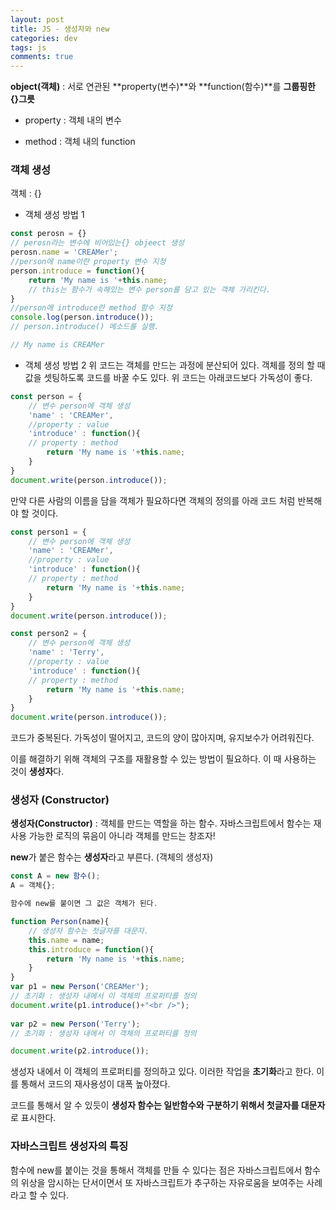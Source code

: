 ```yaml
---  
layout: post
title: JS - 생성자와 new
categories: dev
tags: js
comments: true
---
```


**object(객체)** : 서로 연관된 **property(변수)**와 **function(함수)**를 **그룹핑한 {}그릇**

- property : 객체 내의 변수

- method : 객체 내의 function

### 객체 생성
객체 : {}

- 객체 생성 방법 1

```javascript
const perosn = {}
// perosn라는 변수에 비어있는{} objeect 생성
perosn.name = 'CREAMer';
//person에 name이란 property 변수 지정
person.introduce = function(){
    return 'My name is '+this.name;
    // this는 함수가 속해있는 변수 person를 담고 있는 객체 가리킨다.
}
//person에 introduce란 method 함수 지정
console.log(person.introduce());
// person.introduce() 메소드를 실행.

// My name is CREAMer
```

- 객체 생성 방법 2
위 코드는 객체를 만드는 과정에 분산되어 있다. 객체를 정의 할 때 값을 셋팅하도록 코드를 바꿀 수도 있다. 위 코드는 아래코드보다 가독성이 좋다.


```javascript
const person = {
    // 변수 person에 객체 생성
    'name' : 'CREAMer',
    //property : value
    'introduce' : function(){
    // property : method 
        return 'My name is '+this.name;
    }
}
document.write(person.introduce());
```

만약 다른 사람의 이름을 담을 객체가 필요하다면 객체의 정의를 아래 코드 처럼 반복해야 할 것이다. 

```javascript
const person1 = {
    // 변수 person에 객체 생성
    'name' : 'CREAMer',
    //property : value
    'introduce' : function(){
    // property : method 
        return 'My name is '+this.name;
    }
}
document.write(person.introduce());

const person2 = {
    // 변수 person에 객체 생성
    'name' : 'Terry',
    //property : value
    'introduce' : function(){
    // property : method 
        return 'My name is '+this.name;
    }
}
document.write(person.introduce());
```
코드가 중복된다. 가독성이 떨어지고, 코드의 양이 많아지며, 유지보수가 어려워진다.

이를 해결하기 위해 객체의 구조를 재활용할 수 있는 방법이 필요하다. 이 때 사용하는 것이 **생성자**다.

### 생성자 (Constructor)

**생성자(Constructor)** : 객체를 만드는 역할을 하는 함수. 자바스크립트에서 함수는 재사용 가능한 로직의 묶음이 아니라 객체를 만드는 창조자!

**new**가 붙은 함수는 **생성자**라고 부른다. (객체의 생성자)

```javascript
const A = new 함수();
A = 객체{};

함수에 new를 붙이면 그 값은 객체가 된다.
```

```javascript
function Person(name){
    // 생성자 함수는 첫글자를 대문자.
    this.name = name;
    this.introduce = function(){
        return 'My name is '+this.name; 
    }   
}
var p1 = new Person('CREAMer');
// 초기화 : 생성자 내에서 이 객체의 프로퍼티를 정의
document.write(p1.introduce()+"<br />");
 
var p2 = new Person('Terry');
// 초기화 : 생성자 내에서 이 객체의 프로퍼티를 정의

document.write(p2.introduce());
```

생성자 내에서 이 객체의 프로퍼티를 정의하고 있다. 이러한 작업을 **초기화**라고 한다. 이를 통해서 코드의 재사용성이 대폭 높아졌다.

코드를 통해서 알 수 있듯이 **생성자 함수는 일반함수와 구분하기 위해서 첫글자를 대문자**로 표시한다.

### 자바스크립트 생성자의 특징
함수에 new를 붙이는 것을 통해서 객체를 만들 수 있다는 점은 자바스크립트에서 함수의 위상을 암시하는 단서이면서 또 자바스크립트가 추구하는 자유로움을 보여주는 사례라고 할 수 있다.